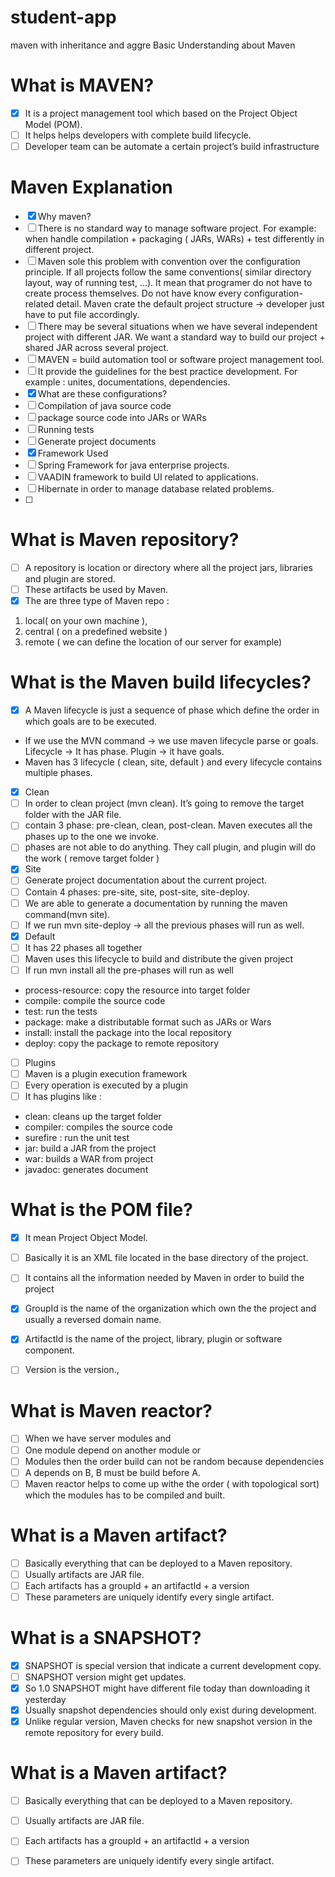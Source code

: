 # student-app
maven with inheritance and aggre 
Basic Understanding about Maven

# What is MAVEN?
- [x] It is a project management tool which based on the Project Object Model (POM). 
- [ ] It helps helps developers with complete build lifecycle.
- [ ] Developer team can be automate a certain project’s build infrastructure
# Maven Explanation

- [x] Why  maven?
- [ ] There is no standard way to manage software project. For example: when handle  compilation + packaging ( JARs, WARs) +  test  differently in different project. 
- [ ] Maven sole this problem with convention over the configuration principle. If all projects follow the same conventions( similar directory layout, way of running test, …). It mean that programer do not have to create process themselves. Do not have know every configuration-related detail. Maven crate the default project structure -> developer just have to put file accordingly.
- [ ] There may be several situations when we have several independent project with different JAR. We want a standard way to build our project + shared JAR across several project.
- [ ] MAVEN = build automation tool or software project management tool.
- [ ] It provide the guidelines for the best practice development. For example : unites, documentations, dependencies.
- [x] What are these configurations?
- [ ] Compilation of java source code
- [ ] package source code into JARs or WARs
- [ ] Running tests
- [ ] Generate project documents
- [x] Framework  Used
- [ ] Spring Framework for java enterprise projects.
- [ ] VAADIN framework to build UI related to applications.
- [ ] Hibernate in order to manage database related problems.
- [ ] 
# What is Maven repository?
- [ ] A repository is location or directory where all the project jars, libraries and plugin are stored.
- [ ] These artifacts be used by Maven.
- [x] The are three type of Maven repo  : 
1. local( on your own machine ),
2.  central ( on a predefined website )
3. remote ( we can define the location of our server for example)

# What is the Maven build lifecycles?
- [x]  A Maven lifecycle is just a sequence of phase which define the order in which goals are to be executed. 


- If we use the MVN command  -> we use maven lifecycle parse or goals. Lifecycle -> It has phase. Plugin -> it have goals.
- Maven has  3  lifecycle ( clean, site, default ) and every lifecycle contains multiple phases.

- [x] Clean
- [ ] In order to clean project (mvn clean). It’s going to remove the target folder with the JAR file.
- [ ] contain 3 phase: pre-clean, clean, post-clean. Maven executes all the phases up to the one we invoke.
- [ ] phases are not able to do anything. They call plugin, and plugin will do the work ( remove target folder )
- [x] Site  
- [ ] Generate project documentation about the current project.
- [ ] Contain 4 phases: pre-site, site, post-site, site-deploy. 
- [ ] We are able to generate a documentation by running the maven command(mvn site).
- [ ] If we run mvn site-deploy -> all the previous phases will run as well.
- [x] Default 
- [ ] It has 22 phases all together
- [ ] Maven uses this lifecycle to build and distribute the given project
- [ ] If run mvn install  all the pre-phases will run as well

- process-resource: copy the resource into target folder
- compile: compile the source code
- test: run the tests
- package: make a distributable format such as JARs or Wars
- install: install the package into the local repository
- deploy: copy the package to remote repository  

- [ ] Plugins
- [ ] Maven is a plugin execution framework
- [ ] Every operation is executed by a plugin
- [ ] It has plugins like :
- clean: cleans up the target folder
- compiler: compiles the source code
- surefire : run the unit test
- jar: build a JAR from the project
- war: builds a WAR from project
- javadoc: generates document  

# What is the POM file?
- [x] It mean Project Object Model.
- [ ] Basically it is an XML file located in the base directory of the project.
- [ ] It contains all the information needed by Maven in order to build the project


- [x] GroupId is the name of the organization which own the the project and usually a reversed domain name.
- [x] ArtifactId is the name of the project, library, plugin or software component.
- [ ]  Version  is the version.,
# What is Maven reactor?
- [ ] When we have server modules and
- [ ] One module depend on another module or
- [ ] Modules then the order build can not be random because dependencies
- [ ] A depends on B, B must be build before A.
- [ ] Maven reactor helps to come up withe the order ( with topological sort) which the modules has to be compiled and built.

# What is a Maven artifact?

- [ ] Basically everything that can be deployed to a Maven repository.
- [ ] Usually artifacts are JAR file.
- [ ] Each artifacts has a groupId  + an artifactId  + a version
- [ ] These parameters are uniquely identify every single artifact.

# What is a SNAPSHOT?
- [x] SNAPSHOT is special version that indicate a current development copy.
- [ ] SNAPSHOT version might get updates.
- [x] So 1.0 SNAPSHOT might have different file today than downloading it yesterday
- [x] Usually snapshot dependencies should only exist during development.
- [x] Unlike regular version, Maven checks for new snapshot version in the remote repository for every build.

# What is a Maven artifact?

- [ ] Basically everything that can be deployed to a Maven repository.
- [ ] Usually artifacts are JAR file.
- [ ] Each artifacts has a groupId  + an artifactId  + a version
- [ ] These parameters are uniquely identify every single artifact.







